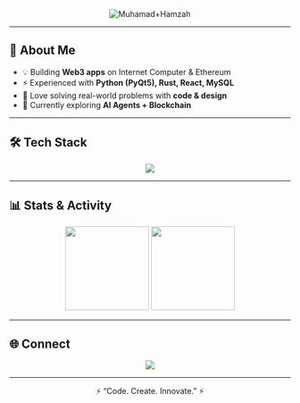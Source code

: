 <!-- Banner -->
<div align="center">
  <img src="https://readme-typing-svg.herokuapp.com?font=Fira+Code&size=28&duration=2800&pause=2000&color=00F5D4&center=true&vCenter=true&width=700&lines=Hey!+I'm+Muhamad+Hamzah+👨‍💻;Software+Engineer+%7C+Web3+Builder;Ethical+Hacker+%7C+cyber+Security" alt="Muhamad+Hamzah" />
</div>

---

## 🚀 About Me
- 💡 Building **Web3 apps** on Internet Computer & Ethereum  
- ⚡ Experienced with **Python (PyQt5), Rust, React, MySQL**  
- 🎯 Love solving real-world problems with **code & design**  
- 🌱 Currently exploring **AI Agents + Blockchain**  

---

## 🛠 Tech Stack
<p align="center">
  <img src="https://skillicons.dev/icons?i=rust,python,js,react,qt,mysql,mongodb,docker,linux,git&perline=6" />
</p>

---

## 📊 Stats & Activity
<p align="center">
  <img src="https://github-readme-stats.vercel.app/api?username=ken123&show_icons=true&theme=radical&hide_border=true" height="150"/>
  <img src="https://github-readme-streak-stats.herokuapp.com?user=ken123&theme=radical&hide_border=true" height="150"/>
</p>

---

## 🌐 Connect
<p align="center">
  <a href="muhamadhamzah.za@gmail.com"><img src="https://img.shields.io/badge/Email-D14836?style=for-the-badge&logo=gmail&logoColor=white"/></a>
</p>

---

<p align="center">⚡ “Code. Create. Innovate.” ⚡</p>
